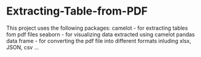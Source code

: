 # Extracting-Table-from-PDF
This project uses the following packages:
camelot - for extracting tables fom pdf files
seaborn - for visualizing data extracted using camelot
pandas data frame - for converting the pdf file into different formats inluding xlsx, JSON, csv ...
